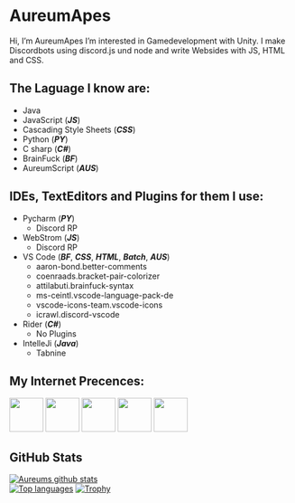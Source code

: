 # AureumApes
Hi, I’m AureumApes
I’m interested in Gamedevelopment with Unity. I make Discordbots using discord.js und node and write Websides with JS, HTML and CSS.

## The Laguage I know are:
* Java
* JavaScript (**_JS_**)
* Cascading Style Sheets (**_CSS_**)
* Python (**_PY_**)
* C sharp (**_C#_**)
* BrainFuck (**_BF_**)
* AureumScript (**_AUS_**)

## IDEs, TextEditors and Plugins for them I use:
* Pycharm (**_PY_**)
  * Discord RP
* WebStrom (**_JS_**)
  * Discord RP
* VS Code (**_BF_**, **_CSS_**, **_HTML_**, **_Batch_**, **_AUS_**)
  * aaron-bond.better-comments
  * coenraads.bracket-pair-colorizer
  * attilabuti.brainfuck-syntax
  * ms-ceintl.vscode-language-pack-de
  * vscode-icons-team.vscode-icons
  * icrawl.discord-vscode
* Rider (**_C#_**)
  * No Plugins
* IntelleJi (**_Java_**)
  * Tabnine

## My Internet Precences:

<span>
<a href="https://discord.com/users/608920482284306434"><img height="60" width="60" src="https://cdn.jsdelivr.net/npm/simple-icons@v4/icons/discord.svg"/></a>
 <a href="https://steamcommunity.com/id/AureumApes/"><img height="60" width="60" src="https://cdn.jsdelivr.net/npm/simple-icons@4.22.0/icons/steam.svg"></a>
 <a href="https://www.reddit.com/user/AureumApes"><img height="60" width="60" src="https://cdn.jsdelivr.net/npm/simple-icons@4.22.0/icons/reddit.svg"></a>
 <a href="https://twitch.tv/aureumapeslive"><img height="60" width="60" src="https://cdn.jsdelivr.net/npm/simple-icons@4.22.0/icons/twitch.svg"></a>
 <a href="https://twitter.com/ApesAureum"><img height="60" weight="60" src="https://cdn.jsdelivr.net/npm/simple-icons@4.22.0/icons/twitter.svg"></a>
</span>

## GitHub Stats
[![Aureums github stats](https://github-readme-stats.vercel.app/api?username=AureumApes&show_icons=true&count_private=true&theme=radical)](https://github.com/anuraghazra/github-readme-stats)\
[![Top languages](https://github-readme-stats.vercel.app/api/top-langs/?username=AureumApes&layout=compact&theme=radical)](https://github.com/anuraghazra/github-readme-stats)
[![Trophy](https://github-profile-trophy.vercel.app/?username=AureumApes&theme=radical)](https://github.com/ryo-ma/github-profile-trophy)
